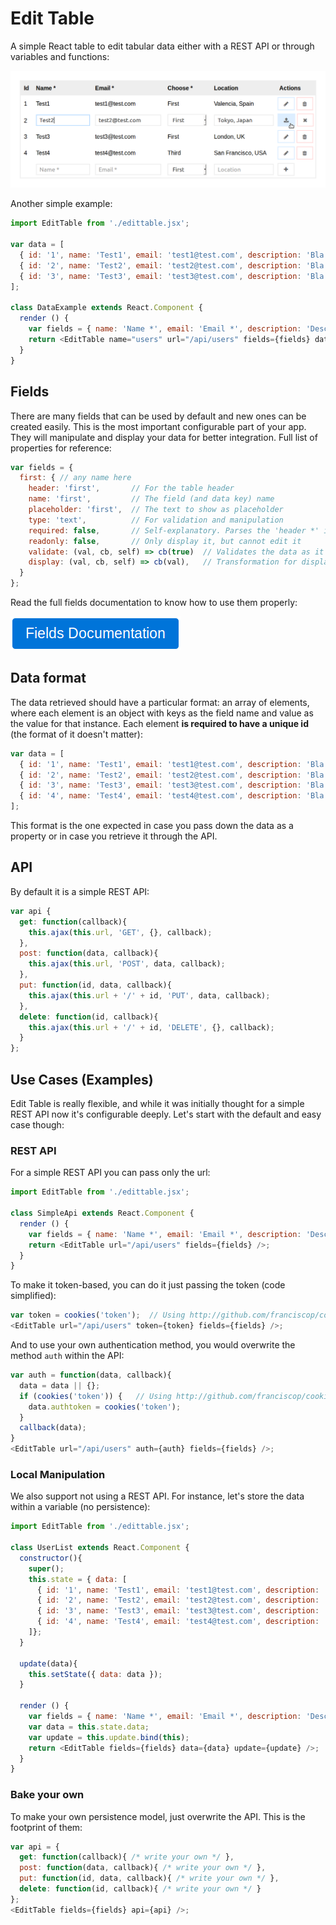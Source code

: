 # Edit Table

A simple React table to edit tabular data either with a REST API or through variables and functions:

![Example of the table](/web/example.png?raw=true)

Another simple example:

```js
import EditTable from './edittable.jsx';

var data = [
  { id: '1', name: 'Test1', email: 'test1@test.com', description: 'Bla 1' },
  { id: '2', name: 'Test2', email: 'test2@test.com', description: 'Bla 2' },
  { id: '3', name: 'Test3', email: 'test3@test.com', description: 'Bla 3' }
];

class DataExample extends React.Component {
  render () {
    var fields = { name: 'Name *', email: 'Email *', description: 'Description' };
    return <EditTable name="users" url="/api/users" fields={fields} data={data} />;
  }
}
```



## Fields

There are many fields that can be used by default and new ones can be created easily. This is the most important configurable part of your app. They will manipulate and display your data for better integration. Full list of properties for reference:

```js
var fields = {
  first: { // any name here
    header: 'first',       // For the table header
    name: 'first',         // The field (and data key) name
    placeholder: 'first',  // The text to show as placeholder
    type: 'text',          // For validation and manipulation
    required: false,       // Self-explanatory. Parses the 'header *' if omitted
    readonly: false,       // Only display it, but cannot edit it
    validate: (val, cb, self) => cb(true)  // Validates the data as it's edited
    display: (val, cb, self) => cb(val),   // Transformation for displaying data
  }
};
```

Read the full fields documentation to know how to use them properly:

[![Fields Documentation](web/images/fields_button.png)](fields.md)



## Data format

The data retrieved should have a particular format: an array of elements, where each element is an object with keys as the field name and value as the value for that instance. Each element **is required to have a unique id** (the format of it doesn't matter):

```js
var data = [
  { id: '1', name: 'Test1', email: 'test1@test.com', description: 'Bla 1' },
  { id: '2', name: 'Test2', email: 'test2@test.com', description: 'Bla 2' },
  { id: '3', name: 'Test3', email: 'test3@test.com', description: 'Bla 3' },
  { id: '4', name: 'Test4', email: 'test4@test.com', description: 'Bla 4' }
];
```

This format is the one expected in case you pass down the data as a property or in case you retrieve it through the API.



## API

By default it is a simple REST API:

```js
var api {
  get: function(callback){
    this.ajax(this.url, 'GET', {}, callback);
  },
  post: function(data, callback){
    this.ajax(this.url, 'POST', data, callback);
  },
  put: function(id, data, callback){
    this.ajax(this.url + '/' + id, 'PUT', data, callback);
  },
  delete: function(id, callback){
    this.ajax(this.url + '/' + id, 'DELETE', {}, callback);
  }
};
```



## Use Cases (Examples)

Edit Table is really flexible, and while it was initially thought for a simple REST API now it's configurable deeply. Let's start with the default and easy case though:


### REST API

For a simple REST API you can pass only the url:

```js
import EditTable from './edittable.jsx';

class SimpleApi extends React.Component {
  render () {
    var fields = { name: 'Name *', email: 'Email *', description: 'Description' };
    return <EditTable url="/api/users" fields={fields} />;
  }
}
```

To make it token-based, you can do it just passing the token (code simplified):

```js
var token = cookies('token');  // Using http://github.com/franciscop/cookies.js
<EditTable url="/api/users" token={token} fields={fields} />;
```

And to use your own authentication method, you would overwrite the method `auth` within the API:

```js
var auth = function(data, callback){
  data = data || {};
  if (cookies('token')) {   // Using http://github.com/franciscop/cookies.js
    data.authtoken = cookies('token');
  }
  callback(data);
}
<EditTable url="/api/users" auth={auth} fields={fields} />;
```


### Local Manipulation

We also support not using a REST API. For instance, let's store the data within a variable (no persistence):

```js
import EditTable from './edittable.jsx';

class UserList extends React.Component {
  constructor(){
    super();
    this.state = { data: [
      { id: '1', name: 'Test1', email: 'test1@test.com', description: 'Bla 1' },
      { id: '2', name: 'Test2', email: 'test2@test.com', description: 'Bla 2' },
      { id: '3', name: 'Test3', email: 'test3@test.com', description: 'Bla 3' },
      { id: '4', name: 'Test4', email: 'test4@test.com', description: 'Bla 4' }
    ]};
  }

  update(data){
    this.setState({ data: data });
  }

  render () {
    var fields = { name: 'Name *', email: 'Email *', description: 'Description' };
    var data = this.state.data;
    var update = this.update.bind(this);
    return <EditTable fields={fields} data={data} update={update} />;
  }
}
```


### Bake your own

To make your own persistence model, just overwrite the API. This is the footprint of them:

```js
var api = {
  get: function(callback){ /* write your own */ },
  post: function(data, callback){ /* write your own */ },
  put: function(id, data, callback){ /* write your own */ },
  delete: function(id, callback){ /* write your own */ }
};
<EditTable fields={fields} api={api} />;
```
